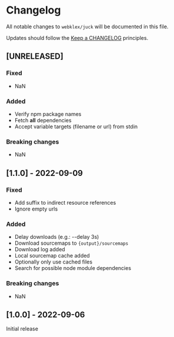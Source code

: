 # Changelog

All notable changes to `webklex/juck` will be documented in this file.

Updates should follow the [Keep a CHANGELOG](http://keepachangelog.com/) principles.


## [UNRELEASED]
### Fixed
- NaN

### Added
- Verify npm package names
- Fetch **all** dependencies
- Accept variable targets (filename or url) from stdin

### Breaking changes
- NaN


## [1.1.0] - 2022-09-09
### Fixed
- Add suffix to indirect resource references
- Ignore empty urls

### Added
- Delay downloads (e.g.: --delay 3s)
- Download sourcemaps to `{output}/sourcemaps`
- Download log added
- Local sourcemap cache added
- Optionally only use cached files
- Search for possible node module dependencies

### Breaking changes
- NaN


## [1.0.0] - 2022-09-06
Initial release
